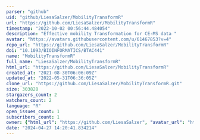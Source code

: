 ```yaml
---
parser: "github"
uid: "github/LiesaSalzer/MobilityTransformR"
url: "https://github.com/LiesaSalzer/MobilityTransformR"
timestamp: "2022-10-02 00:56:44.484054"
description: "Effective mobility Transformation for CE-MS data "
avatar: "https://avatars.githubusercontent.com/u/61467853?v=4"
repo_url: "https://github.com/LiesaSalzer/MobilityTransformR"
doi: "10.1093/BIOINFORMATICS/BTAC441"
name: "MobilityTransformR"
full_name: "LiesaSalzer/MobilityTransformR"
html_url: "https://github.com/LiesaSalzer/MobilityTransformR"
created_at: "2021-08-30T06:06:09Z"
updated_at: "2022-05-31T06:36:05Z"
clone_url: "https://github.com/LiesaSalzer/MobilityTransformR.git"
size: 303828
stargazers_count: 2
watchers_count: 2
language: "R"
open_issues_count: 1
subscribers_count: 1
owner: {"html_url": "https://github.com/LiesaSalzer", "avatar_url": "https://avatars.githubusercontent.com/u/61467853?v=4", "login": "LiesaSalzer", "type": "User"}
date: "2024-04-27 14:20:41.834214"
---
```

